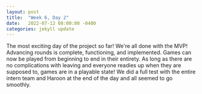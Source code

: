 ```yaml
---
layout: post
title:  "Week 6, Day 2"
date:   2022-07-12 08:00:00 -0400
categories: jekyll update
---
```


The most exciting day of the project so far! We're all done with the MVP! Advancing rounds is complete, functioning, and implemented. Games can now be played from beginning to end in their entirety. As long as there are no complications with leaving and everyone readies up when they are supposed to, games are in a playable state! We did a full test with the entire intern team and Haroon at the end of the day and all seemed to go smoothly. 
